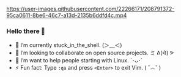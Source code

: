 https://user-images.githubusercontent.com/22266171/208791372-95ca0611-8be6-46c7-a13d-2135b6ddfd4c.mp4

### Hello there 👋

- 🔭 I’m currently stuck_in_the_shell.                          (＞﹏＜)
- 👯 I’m looking to collaborate on open source projects.        ミ ᕕ(ᐛ) ᕗ
- 💬 I’m want to help people starting with Linux.                ´･ᴗ･`
- ⚡ Fun fact: Type  `:qa`  and press `<Enter>` to exit Vim.    ( ˇ෴ˇ )

<!--
**inatagan/inatagan** is a ✨ _special_ ✨ repository because its `README.md` (this file) appears on your GitHub profile.

Here are some ideas to get you started:

- 🔭 I’m currently working on ...
- 🌱 I’m currently learning ...
- 👯 I’m looking to collaborate on ...
- 🤔 I’m looking for help with ...
- 💬 Ask me about ...
- 📫 How to reach me: ...
- 😄 Pronouns: ...
- ⚡ Fun fact: ...
-->
